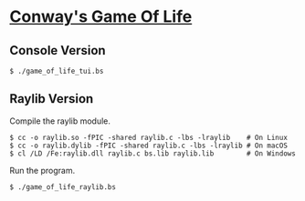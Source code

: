 # [Conway's Game Of Life](https://en.wikipedia.org/wiki/Conway%27s_Game_of_Life)

## Console Version

```console
$ ./game_of_life_tui.bs
```

## Raylib Version
Compile the raylib module.

```console
$ cc -o raylib.so -fPIC -shared raylib.c -lbs -lraylib    # On Linux
$ cc -o raylib.dylib -fPIC -shared raylib.c -lbs -lraylib # On macOS
$ cl /LD /Fe:raylib.dll raylib.c bs.lib raylib.lib        # On Windows
```

Run the program.

```console
$ ./game_of_life_raylib.bs
```
